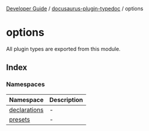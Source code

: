 [Developer Guide](../../README.md) / [docusaurus-plugin-typedoc](../README.md) / options

# options

All plugin types are exported from this module.

## Index

### Namespaces

| Namespace                                         | Description |
| ------------------------------------------------- | ----------- |
| [declarations](namespaces/declarations/README.md) | -           |
| [presets](namespaces/presets/README.md)           | -           |
